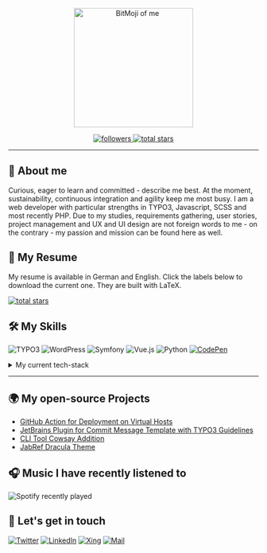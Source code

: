 <p align="center">
    <img src="assets/images/100_me.png" alt="BitMoji of me" width="240px">
</p>

<p align="center">
    <a href="https://github.com/mai-space?tab=followers">
        <img alt="followers" title="Follow me on Github" src="https://custom-icon-badges.herokuapp.com/github/followers/mai-space?color=236ad3&labelColor=1155ba&style=for-the-badge&logo=person-add&label=Followers&logoColor=white"/>
    </a>
    <a href="https://github.com/mai-space?tab=repositories&sort=stargazers">
        <img alt="total stars" title="Total stars on GitHub" src="https://custom-icon-badges.herokuapp.com/badge/dynamic/json?logo=star&color=55960c&labelColor=488207&label=Starred&style=for-the-badge&query=%24.stars&url=https://api.github-star-counter.workers.dev/user/mai-space"/>
    </a>
</p>

---

## 🚀 About me

Curious, eager to learn and committed - describe me best. At the moment, sustainability, continuous integration and agility keep me most busy. I am a web developer with particular strengths in TYPO3, Javascript, SCSS and most recently PHP. Due to my studies, requirements gathering, user stories, project management and UX and UI design are not foreign words to me - on the contrary - my passion and mission can be found here as well.

## 📘 My Resume

My resume is available in German and English. Click the labels below to download the current one.
They are built with LaTeX.

<p align="left">
    <a href="https://github.com/mai-space/curriculum_vitae/releases">
        <img alt="total stars" title="Total stars on GitHub" src="https://img.shields.io/badge/Downloads-%23FF0.svg?style=for-the-badge&logo=GitHub&logoColor=black"/>
    </a>
</p>

## 🛠️ My Skills

![TYPO3](https://img.shields.io/static/v1?style=for-the-badge&message=TYPO3&color=FF8700&logo=TYPO3&logoColor=white&label=)
![WordPress](https://img.shields.io/static/v1?style=for-the-badge&message=WordPress&color=00749c&logo=WordPress&logoColor=white&label=)
![Symfony](https://img.shields.io/static/v1?style=for-the-badge&message=Symfony&color=787cb5&logo=Symfony&logoColor=white&label=)
![Vue.js](https://img.shields.io/static/v1?style=for-the-badge&message=Vue.js&color=222222&logo=Vue.js&logoColor=4FC08D&label=)
![Python](https://img.shields.io/static/v1?style=for-the-badge&message=Python&color=4584b6&logo=Python&logoColor=ffde57&label=)
[![CodePen](https://img.shields.io/static/v1?style=for-the-badge&message=CodePen&color=000000&logo=CodePen&logoColor=FFFFFF&label=)](https://codepen.io/maispace)

<details>
<summary>My current tech-stack</summary>

#### Frontend Tools

![Typescript](https://img.shields.io/badge/TypeScript-F7DF1E?style=for-the-badge&logo=typescript&logoColor=black)
![Sass](https://img.shields.io/static/v1?style=for-the-badge&message=Sass&color=CC6699&logo=Sass&logoColor=FFFFFF&label=)
![Fluid](https://img.shields.io/static/v1?style=for-the-badge&message=Fluid&color=222222&logo=TYPO3&logoColor=FF8700&label=)
![Webpack](https://img.shields.io/static/v1?style=for-the-badge&message=Webpack&color=222222&logo=Webpack&logoColor=8DD6F9&label=)
![NodeJS](https://img.shields.io/badge/Node.js-68b945?style=for-the-badge&logo=node.js&logoColor=white)
![Handlebars](https://img.shields.io/static/v1?style=for-the-badge&message=Handlebars&color=ff1f00&logo=Handlebars&logoColor=8DD6F9&label=)

#### Backend Tools

![TYPO3](https://img.shields.io/static/v1?style=for-the-badge&message=TYPO3&color=FF8700&logo=TYPO3&logoColor=white&label=)
![Typoscript](https://img.shields.io/static/v1?style=for-the-badge&message=Typoscript&color=222222&logo=TYPO3&logoColor=FF8700&label=)
![PHP](https://img.shields.io/static/v1?style=for-the-badge&message=PHP&color=777BB4&logo=PHP&logoColor=FFFFFF&label=)
![YAML](https://img.shields.io/static/v1?style=for-the-badge&message=YAML&color=777BB4&logo=YAML&logoColor=FFFFFF&label=)

#### Local Environment

![Git](https://img.shields.io/badge/GIT-E44C30?style=for-the-badge&logo=git&logoColor=white)
![Composer](https://img.shields.io/badge/Composer-bb9372?style=for-the-badge&logo=windows%20terminal&logoColor=white)
![Docker](https://img.shields.io/static/v1?style=for-the-badge&message=Docker&color=2496ED&logo=Docker&logoColor=FFFFFF&label=)
![DDev](https://img.shields.io/static/v1?style=for-the-badge&message=Ddev&color=2496ED&logo=Docker&logoColor=FFFFFF&label=)
![phpMyAdmin](https://img.shields.io/static/v1?style=for-the-badge&message=phpMyAdmin&color=6C78AF&logo=phpMyAdmin&logoColor=FFFFFF&label=)
![MySQL](https://img.shields.io/static/v1?style=for-the-badge&message=MySQL&color=4479A1&logo=MySQL&logoColor=FFFFFF&label=)

#### Deployment

![Bitbucket Pipelines](https://img.shields.io/badge/Bitbucket%20Pipelines-0747a6?style=for-the-badge&logo=bitbucket&logoColor=white)
![Shell Scripting](https://img.shields.io/badge/Shell_Script-121011?style=for-the-badge&logo=gnu-bash&logoColor=white)

#### Programming Languages

![Javascript](https://img.shields.io/badge/JavaScript-F7DF1E?style=for-the-badge&logo=javascript&logoColor=black)
![CSS](https://img.shields.io/badge/CSS-239120?&style=for-the-badge&logo=css3&logoColor=white)
![CSS3](https://img.shields.io/static/v1?style=for-the-badge&message=CSS3&color=1572B6&logo=CSS3&logoColor=FFFFFF&label=)
![HTML](https://img.shields.io/badge/HTML-239120?style=for-the-badge&logo=html5&logoColor=white)
![HTML5](https://img.shields.io/badge/HTML5-E34F26?style=for-the-badge&logo=html5&logoColor=white)
![Java](https://img.shields.io/badge/Java-ED8B00?style=for-the-badge&logo=java&logoColor=white)
![C](https://img.shields.io/badge/C-00599C?style=for-the-badge&logo=c&logoColor=white)
![Kotlin](https://img.shields.io/badge/Kotlin-0095D5?&style=for-the-badge&logo=kotlin&logoColor=white)
![Prolog](https://img.shields.io/badge/prolog-000000?style=for-the-badge&logo=prolog&logoColor=white)
![Markdown](https://img.shields.io/badge/Markdown-000000?style=for-the-badge&logo=markdown&logoColor=white)

#### Frameworks

![Vue.js](https://img.shields.io/static/v1?style=for-the-badge&message=Vue.js&color=222222&logo=Vue.js&logoColor=4FC08D&label=)
![React](https://img.shields.io/badge/React-20232A?style=for-the-badge&logo=react&logoColor=61DAFB)
![JQuery](https://img.shields.io/badge/jQuery-0769AD?style=for-the-badge&logo=jquery&logoColor=white)
![Bootstrap](https://img.shields.io/badge/Bootstrap-563D7C?style=for-the-badge&logo=bootstrap&logoColor=white)

#### Database

![MongoDB](https://img.shields.io/badge/MongoDB-4EA94B?style=for-the-badge&logo=mongodb&logoColor=white)
![Oracle DB](https://img.shields.io/badge/Oracle-F80000?style=for-the-badge&logo=Oracle&logoColor=white)

#### Linting

![prettier](https://img.shields.io/badge/prettier-1A2C34?style=for-the-badge&logo=prettier&logoColor=F7BA3E)
![eslint](https://img.shields.io/badge/eslint-3A33D1?style=for-the-badge&logo=eslint&logoColor=white)

#### Hosting, Prototyping and Deployment

![Heroku](https://img.shields.io/badge/Heroku-430098?style=for-the-badge&logo=heroku&logoColor=white)
![Netlify](https://img.shields.io/badge/Netlify-00C7B7?style=for-the-badge&logo=netlify&logoColor=white)
![GitHub Actions](https://img.shields.io/badge/GitHub%20Actions-100000?style=for-the-badge&logo=github&logoColor=white)
![Espressif](https://img.shields.io/badge/espressif-E7352C?style=for-the-badge&logo=espressif&logoColor=white)
![Raspberry Pi](https://img.shields.io/badge/Raspberry%20Pi-A22846?style=for-the-badge&logo=Raspberry%20Pi&logoColor=whit)

#### Graphical Design

![Figma](https://img.shields.io/badge/Figma-9d56f8?style=for-the-badge&logo=figma&logoColor=white)
![Inkscape](https://img.shields.io/badge/Inkscape-000000?style=for-the-badge&logo=Inkscape&logoColor=white)
![GIMP](https://img.shields.io/badge/gimp-5C5543?style=for-the-badge&logo=gimp&logoColor=white)

#### EDV and Writing

![Microsoft Excel](https://img.shields.io/static/v1?style=for-the-badge&message=Microsoft+Excel&color=217346&logo=Microsoft+Excel&logoColor=FFFFFF&label=)
![Microsoft Powerpoint](https://img.shields.io/badge/Microsoft_PowerPoint-B7472A?style=for-the-badge&logo=microsoft-powerpoint&logoColor=white)
![Microsoft Word](https://img.shields.io/badge/Microsoft_Word-2B579A?style=for-the-badge&logo=microsoft-word&logoColor=white)
![LaTeX](https://img.shields.io/badge/LaTeX-2B579A?style=for-the-badge&logo=latex&logoColor=white)
![Overleaf](https://img.shields.io/badge/Overleaf-47A141?style=for-the-badge&logo=Overleaf&logoColor=white)

#### Modelling and project management

![Miro](https://img.shields.io/static/v1?style=for-the-badge&message=Miro&color=050038&logo=Miro&logoColor=FFFFFF&label=)
![Trello](https://img.shields.io/badge/Trello-0052CC?style=for-the-badge&logo=trello&logoColor=white)
![SAFe](https://img.shields.io/badge/Scaled_Agile_Framework-0052CC?style=for-the-badge&logo=trello&logoColor=white)
![UML](https://img.shields.io/static/v1?style=for-the-badge&message=UML-Modellierung&color=F08705&logo=diagrams.net&logoColor=FFFFFF&label=)
![Jira](https://img.shields.io/badge/Jira-0052CC?style=for-the-badge&logo=Jira&logoColor=white)

## ✨ Future Skills to acquire:

1. ![Gitlab Deployment](https://img.shields.io/badge/GitLab%20Inherited%20Deployment-330F63?style=for-the-badge&logo=gitlab&logoColor=white)
2. ![AWS Cloud](https://img.shields.io/badge/Amazon_AWS-232F3E?style=for-the-badge&logo=amazon-aws&logoColor=white)
3. ![NeoVim](https://img.shields.io/badge/NeoVim-%2357A143.svg?&style=for-the-badge&logo=neovim&logoColor=white)

## ⚙️ My Gear

![](https://img.shields.io/badge/Apple-MacBook_Pro_2013-999999?style=for-the-badge&logo=apple&logoColor=white)
![](https://img.shields.io/badge/Pop_OS!-48B9C7?style=for-the-badge&logo=popos&logoColor=white)
![](https://img.shields.io/badge/Windows-Surface_Pro_4-0078D6?style=for-the-badge&logo=windows&logoColor=white)

#### IDE's I use

![PhpStorm](https://img.shields.io/static/v1?style=for-the-badge&message=PhpStorm&color=999999&logo=PhpStorm&logoColor=FFFFFF&label=)
![Visual Studio Code](https://img.shields.io/badge/Visual_Studio_Code-0078D4?style=for-the-badge&logo=visual%20studio%20code&logoColor=white)

#### Terminal Emulator

![iTerm2](https://img.shields.io/badge/iTerm2-ZSH_with_oh_my_zsh_plugins-999999?style=for-the-badge&logo=iTerm2&logoColor=white)
![Windows Terminal](https://img.shields.io/badge/Windows_Terminal-ZSH_with_oh_my_zsh_plugins-0078D6?style=for-the-badge&logo=windows%20terminal&logoColor=white)

</details>

---

## 🌍 My open-source Projects

- [GitHub Action for Deployment on Virtual Hosts](https://github.com/mai-space/action-sshpass-rsync)
- [JetBrains Plugin for Commit Message Template with TYPO3 Guidelines](https://github.com/mai-space/plugin-phpstorm-typo3-commit-template)
- [CLI Tool Cowsay Addition](https://github.com/mai-space/cli-tool-alpacasay)
- [JabRef Dracula Theme](https://github.com/mai-space/theme-jabref-dracula)

## 🎧 Music I have recently listened to

![Spotify recently played](https://spotify-recently-played-readme.vercel.app/api?user=joelisda&count=3&width=1000)

## 🔗 Let's get in touch

[![Twitter](https://img.shields.io/badge/Twitter-1DA1F2?style=for-the-badge&logo=twitter&logoColor=white)](https://twitter.com/MaispaceDe)
[![LinkedIn](https://img.shields.io/badge/Linked_In-0077B5?style=for-the-badge&logo=LinkedIn&logoColor=white)](https://www.linkedin.com/in/jo%C3%ABl-maximilian-mai-18b9991ba/)
[![Xing](https://img.shields.io/static/v1?style=for-the-badge&message=Xing&color=006567&logo=Xing&logoColor=FFFFFF&label=)](https://www.xing.com/profile/JoelMaximilian_Mai/cv)
[![Mail](https://img.shields.io/badge/Mail-D14836?style=for-the-badge&logo=Gmail&logoColor=white)](mailto:joel@maispace.de)
